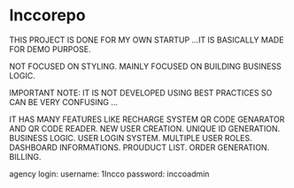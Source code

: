 # Inccorepo

THIS PROJECT IS DONE FOR MY OWN STARTUP ...IT IS BASICALLY MADE FOR DEMO PURPOSE.

NOT FOCUSED ON STYLING.
MAINLY FOCUSED ON BUILDING BUSINESS LOGIC.

IMPORTANT NOTE: IT IS NOT DEVELOPED USING BEST PRACTICES SO CAN BE VERY CONFUSING ...

IT HAS MANY FEATURES LIKE 
RECHARGE SYSTEM 
QR CODE GENARATOR AND QR CODE READER.
NEW USER CREATION.
UNIQUE ID GENERATION.
BUSINESS LOGIC.
USER LOGIN SYSTEM.
MULTIPLE USER ROLES.
DASHBOARD INFORMATIONS.
PROUDUCT LIST.
ORDER GENERATION.
BILLING.


agency login: 
username: 1Incco
password: inccoadmin
